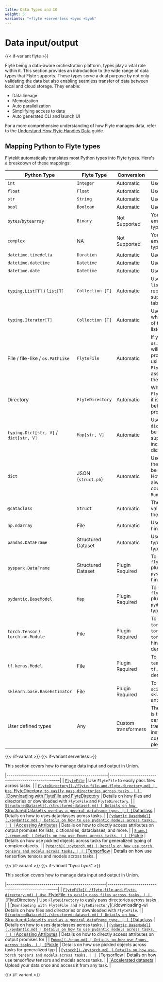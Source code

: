 ```yaml
---
title: Data Types and IO
weight: 5
variants: "+flyte +serverless +byoc +byok"
---
```


# Data input/output

{{< if-variant flyte >}}

Flyte being a data-aware orchestration platform, types play a vital role within it.
This section provides an introduction to the wide range of data types that Flyte supports.
These types serve a dual purpose by not only validating the data but also enabling seamless
transfer of data between local and cloud storage.
They enable:

- Data lineage
- Memoization
- Auto parallelization
- Simplifying access to data
- Auto generated CLI and launch UI

For a more comprehensive understanding of how Flyte manages data, refer to the [Understand How Flyte Handles Data](https://docs.flyte.org/en/latest/user_guide/concepts/main_concepts/data_management.html#divedeep-data-management) guide.

## Mapping Python to Flyte types

Flytekit automatically translates most Python types into Flyte types.
Here's a breakdown of these mappings:

| Python Type | Flyte Type | Conversion | Comment |
|-------------|------------|------------|---------|
| `int` | `Integer` | Automatic | Use Python 3 type hints. |
| `float` | `Float` | Automatic | Use Python 3 type hints. |
| `str` | `String` | Automatic  | Use Python 3 type hints. |
| `bool` | `Boolean` | Automatic | Use Python 3 type hints. |
| `bytes`/`bytearray` | `Binary` | Not Supported | You have the option to employ your own custom type transformer. |
| `complex` | NA | Not Supported | You have the option to employ your own custom type transformer. |
| `datetime.timedelta` | `Duration` | Automatic | Use Python 3 type hints. |
| `datetime.datetime` | `Datetime` | Automatic | Use Python 3 type hints. |
| `datetime.date` | `Datetime` | Automatic| Use Python 3 type hints. |
| `typing.List[T]` / `list[T]` | `Collection [T]`| Automatic| Use `typing.List[T]` or `list[T]`, where `T` can represent one of the other supported types listed in the table. |
| `typing.Iterator[T]` | `Collection [T]`| Automatic| Use `typing.Iterator[T]`, where `T` can represent one of the other supported types listed in the table. |
| File / file-like / `os.PathLike` | `FlyteFile` | Automatic | If you're using `file` or `os.PathLike` objects, Flyte will default to the binary protocol for the file. When using `FlyteFile["protocol"]`, it is assumed that the file is in the specified protocol. |
| Directory | `FlyteDirectory`| Automatic| When using `FlyteDirectory["protocol"]`, it is assumed that all the files belong to the specified protocol. |
| `typing.Dict[str, V]` / `dict[str, V]` | `Map[str, V]` | Automatic | Use `typing.Dict[str, V]` or `dict[str, V]`, where `V` can be one of the other supported types in the table, including a nested dictionary.|
| `dict` | JSON (`struct.pb`) | Automatic| Use `dict`. It's assumed that the untyped dictionary can be converted to JSON. However, this may not always be possible and could result in a `RuntimeError`. |
| `@dataclass` | `Struct`| Automatic| The class should be a pure value class annotated with the `@dataclass` decorator. |
| `np.ndarray` | File | Automatic| Use `np.ndarray` as a type hint. |
| `pandas.DataFrame`| Structured Dataset | Automatic| Use `pandas.DataFrame` as a type hint. Pandas column types aren't preserved. |
| `pyspark.DataFrame` | Structured Dataset | Plugin Required | To utilize the type, install the `flytekitplugins-spark` plugin. Use `pyspark.DataFrame` as a type hint. |
| `pydantic.BaseModel` | `Map` | Plugin Required | To utilize the type, install the `flytekitplugins-pydantic` plugin. Use `pydantic.BaseModel` as a type hint. |
| `torch.Tensor` / `torch.nn.Module` | File | Plugin Required | To utilize the type, install the `torch` library. Use `torch.Tensor` or `torch.nn.Module` as a type hint, and you can use their derived types.|
| `tf.keras.Model`| File | Plugin Required | To utilize the type, install the `tensorflow` library. Use `tf.keras.Model` and its derived types.|
| `sklearn.base.BaseEstimator` | File | Plugin Required | To utilize the type, install the `scikit-learn` library. Use `sklearn.base.BaseEstimator` and its derived types. |
| User defined types| Any| Custom transformers | The `FlytePickle` transformer is the default option, but you can also define custom transformers. For instructions on building custom type transformers, please refer to [this section](https://docs.flyte.org/en/latest/user_guide/extending/custom_types.html#advanced-custom-types). |

{{< /if-variant >}}
{{< if-variant serverless >}}

This section covers how to manage data input and output in Union.

|----------------------------------------------------|----------------------------------------------------|
| [`FlyteFile`](./flyte-file-and-flyte-directory.md) | Use `FlyteFile` to easily pass files across tasks. |
| [`FlyteDirectory](./flyte-file-and-flyte-directory.md) | Use `FlyteDirectory` to easily pass directories across tasks. |
| [`Downloading with FlyteFile and FlyteDirectory](./downloading-with-ff-and-fd.md) | Details on how files and directories or downloaded with `FlyteFile` and `FlyteDirectory`. |
| [`StructuredDataset](./structured-dataset.md) | Details on how `StructuredDataset`is used as a general dataframe type. |
| [`Dataclass](./dataclass.md) | Details on how to uses dataclasses across tasks. |
| [`Pydantic BaseModel](./pydantic.md) | Details on how to use pydantic models across tasks. |
| [`Accessing Attributes](./accessing-attributes.md) | Details on how to directly access attributes on output promises for lists, dictionaries, dataclasses, and more. |
| [`Enums](./enum.md) | Details on how use Enums across tasks. |
| [`Pickle](./pickle.md) | Details on how use pickled objects across tasks for generalized typing of complex objects. |
| [`Pytorch](./pytorch.md) | Details on how use torch tensors and models across tasks. |
| [`Tensorflow](./tensorflow.md) | Details on how use tensorflow tensors and models across tasks. |

{{< /if-variant >}}
{{< if-variant "byoc byok" >}}

This section covers how to manage data input and output in Union.

|---------------------------------------------------|----------------------------------------------------|
| [`FlyteFile](./flyte-file-and-flyte-directory.md) | Use `FlyteFile` to easily pass files across tasks. |
| [`FlyteDirectory](./flyte-file-and-flyte-directory.md) | Use `FlyteDirectory` to easily pass directories across tasks. |
| [`Downloading with FlyteFile and FlyteDirectory`](./downloading-wi Details on how files and directories or downloaded with `FlyteFile`. |
| [`StructuredDataset](./structured-dataset.md) | Details on how `StructuredDataset`is used as a general dataframe type. |
| [`Dataclass](./dataclass.md) | Details on how to uses dataclasses across tasks. |
| [`Pydantic BaseModel](./pydantic.md) | Details on how to use pydantic models across tasks. |
| [`Accessing Attributes](./accessing-attributes.md) | Details on how to directly access attributes on output promises for |
| [`Enums](./enum.md) | Details on how use Enums across tasks. |
| [`Pickle](./pickle.md) | Details on how use pickled objects across tasks for generalized typ |
| [`Pytorch](./pytorch.md) | Details on how use torch tensors and models across tasks. |
| [`Tensorflow](./tensorflow.md) | Details on how use tensorflow tensors and models across tasks. |
| [`Accelerated datasets](./accelerated-datasets.md) | Upload your data once and access it from any task. |

{{< /if-variant >}}
